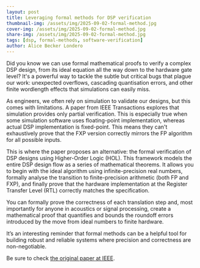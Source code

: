 ```yaml
---
layout: post
title: Leveraging formal methods for DSP verification
thumbnail-img: /assets/img/2025-09-02-formal-method.jpg
cover-img: /assets/img/2025-09-02-formal-method.jpg
share-img: /assets/img/2025-09-02-formal-method.jpg
tags: [dsp, formal-methods, software-verification]
author: Alice Becker Londero
---
```


Did you know we can use formal mathematical proofs to verify a complex DSP design, from its ideal equation all the way down to the hardware gate level? It's a powerful way to tackle the subtle but critical bugs that plague our work: unexpected overflows, cascading quantisation errors, and other finite wordlength effects that simulations can easily miss.

As engineers, we often rely on simulation to validate our designs, but this comes with limitations. A paper from IEEE Transactions explores that simulation provides only partial verification. This is especially true when some simulation software uses floating-point implementation, whereas actual DSP implementation is fixed-point. This means they can't exhaustively prove that the FXP version correctly mirrors the FP algorithm for all possible inputs.

This is where the paper proposes an alternative: the formal verification of DSP designs using Higher-Order Logic (HOL). This framework models the entire DSP design flow as a series of mathematical theorems. It allows you to begin with the ideal algorithm using infinite-precision real numbers, formally analyse the transition to finite-precision arithmetic (both FP and FXP), and finally prove that the hardware implementation at the Register Transfer Level (RTL) correctly matches the specification.

You can formally prove the correctness of each translation step and, most importantly for anyone in acoustics or signal processing, create a mathematical proof that quantifies and bounds the roundoff errors introduced by the move from ideal numbers to finite hardware.

It’s an interesting reminder that formal methods can be a helpful tool for building robust and reliable systems where precision and correctness are non-negotiable. 

Be sure to check [the original paper at IEEE](https://ieeexplore.ieee.org/document/1637735).